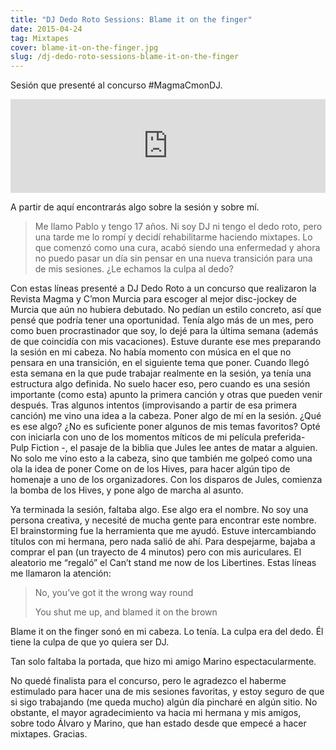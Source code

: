 ```yaml
---
title: "DJ Dedo Roto Sessions: Blame it on the finger"
date: 2015-04-24
tag: Mixtapes
cover: blame-it-on-the-finger.jpg
slug: /dj-dedo-roto-sessions-blame-it-on-the-finger
---
```


Sesión que presenté al concurso #MagmaCmonDJ.

<!-- end -->

<iframe width="100%" src="https://www.mixcloud.com/widget/iframe/?hide_cover=1&hide_artwork=1&feed=%2Fdjdedoroto%2Fblame-it-on-the-finger%2F" frameborder="0" ></iframe>

A partir de aquí encontrarás algo sobre la sesión y sobre mí.

> Me llamo Pablo y tengo 17 años. Ni soy DJ ni tengo el dedo roto, pero una tarde me lo rompí y decidí rehabilitarme haciendo mixtapes. Lo que comenzó como una cura, acabó siendo una enfermedad y ahora no puedo pasar un día sin pensar en una nueva transición para una de mis sesiones. ¿Le echamos la culpa al dedo?

Con estas líneas presenté a DJ Dedo Roto a un concurso que realizaron la Revista Magma y C’mon Murcia para escoger al mejor disc-jockey de Murcia que aún no hubiera debutado. No pedían un estilo concreto, así que pensé que podría tener una oportunidad. Tenía algo más de un mes, pero como buen procrastinador que soy, lo dejé para la última semana (además de que coincidía con mis vacaciones). Estuve durante ese mes preparando la sesión en mi cabeza. No había momento con música en el que no pensara en una transición, en el siguiente tema que poner. Cuando llegó esta semana en la que pude trabajar realmente en la sesión, ya tenía una estructura algo definida. No suelo hacer eso, pero cuando es una sesión importante (como esta) apunto la primera canción y otras que pueden venir después. Tras algunos intentos (improvisando a partir de esa primera canción) me vino una idea a la cabeza. Poner algo de mí en la sesión. ¿Qué es ese algo? ¿No es suficiente poner algunos de mis temas favoritos? Opté con iniciarla con uno de los momentos míticos de mi película preferida- Pulp Fiction -, el pasaje de la biblia que Jules lee antes de matar a alguien. No solo me vino esto a la cabeza, sino que también me golpeó como una ola la idea de poner Come on de los Hives, para hacer algún tipo de homenaje a uno de los organizadores. Con los disparos de Jules, comienza la bomba de los Hives, y pone algo de marcha al asunto.

Ya terminada la sesión, faltaba algo. Ese algo era el nombre. No soy una persona creativa, y necesité de mucha gente para encontrar este nombre. El brainstorming fue la herramienta que me ayudó. Estuve intercambiando títulos con mi hermana, pero nada salió de ahí. Para despejarme, bajaba a comprar el pan (un trayecto de 4 minutos) pero con mis auriculares. El aleatorio me “regaló” el Can’t stand me now de los Libertines. Estas líneas me llamaron la atención:

> No, you’ve got it the wrong way round
>
> You shut me up, and blamed it on the brown

Blame it on the finger sonó en mi cabeza. Lo tenía. La culpa era del dedo. Él tiene la culpa de que yo quiera ser DJ.

Tan solo faltaba la portada, que hizo mi amigo Marino espectacularmente.

No quedé finalista para el concurso, pero le agradezco el haberme estimulado para hacer una de mis sesiones favoritas, y estoy seguro de que si sigo trabajando (me queda mucho) algún día pincharé en algún sitio. No obstante, el mayor agradecimiento va hacia mi hermana y mis amigos, sobre todo Álvaro y Marino, que han estado desde que empecé a hacer mixtapes. Gracias.
